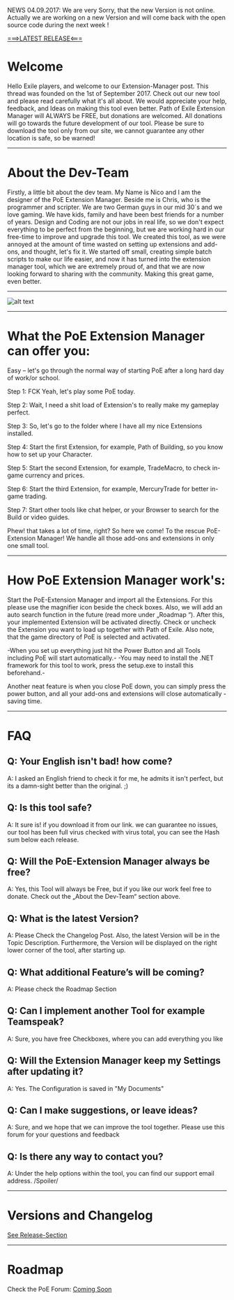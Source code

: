 NEWS 04.09.2017:
We are very Sorry, that the new Version is not online.
Actually we are working on a new Version and will come back with the open source code during the next week !


[===>LATEST RELEASE<===](https://github.com/ExtensionManager/ExtensionManager/releases)
# Welcome
Hello Exile players, and welcome to our Extension-Manager post. This thread was founded on the 1st of September 2017. Check out our new tool and please read carefully what it's all about. We would appreciate your help, feedback, and Ideas on making this tool even better. Path of Exile Extension Manager will ALWAYS be FREE, but donations are welcomed. All donations will go towards the future development of our tool. Please be sure to download the tool only from our site, we cannot guarantee any other location is safe, so be warned!
***
# About the Dev-Team
Firstly, a little bit about the dev team.  My Name is Nico and I am the designer of the PoE Extension Manager. Beside me is Chris, who is the programmer and scripter. We are two German guys in our mid 30´s and we love gaming. We have kids, family and have been best friends for a number of years. Design and Coding are not our jobs in real life, so we don't expect everything to be perfect from the beginning, but we are working hard in our free-time to improve and upgrade this tool. We created this tool, as we were annoyed at the amount of time wasted on setting up extensions and add-ons, and thought, let's fix it. We started off small, creating simple batch scripts to make our life easier, and now it has turned into the extension manager tool, which we are extremely proud of, and that we are now looking forward to sharing with the community. Making this great game, even better. 
***
![alt text](http://i.xomf.com/jjbwy.png "Example Screen")
***
# What the PoE Extension Manager can offer you: 
Easy – let's go through the normal way of starting PoE after a long hard day of work/or school. 

Step 1: FCK Yeah, let's play some PoE today. 

Step 2: Wait, I need a shit load of Extension's to really make my gameplay perfect.  

Step 3: So, let's go to the folder where I have all my nice Extensions installed.

Step 4: Start the first Extension, for example, Path of Building, so you know how to set up your Character.

Step 5: Start the second Extension, for example, TradeMacro, to check in-game currency and prices.

Step 6: Start the third Extension, for example, MercuryTrade for better in-game trading.

Step 7: Start other tools like chat helper, or your Browser to search for the Build or video guides. 

Phew! that takes a lot of time, right? So here we come! To the rescue PoE-Extension Manager! We handle all those add-ons and extensions in only one small tool.
***
# How PoE Extension Manager work's: 
Start the PoE-Extension Manager and import all the Extensions. For this please use the magnifier icon beside the check boxes. Also, we will add an auto search function in the future (read more under „Roadmap “). After this, your implemented Extension will be activated directly. Check or uncheck the Extension you want to load up together with Path of Exile. Also note, that the game directory of PoE is selected and activated.

-When you set up everything just hit the Power Button and all Tools including PoE will start automatically.-
-You may need to install the .NET framework for this tool to work, press the setup.exe to install this beforehand.-

Another neat feature is when you close PoE down, you can simply press the power button, and all your add-ons and extensions will close automatically - saving time.  
***
# FAQ 
## Q: Your English isn't bad! how come? 

A: I asked an English friend to check it for me, he admits it isn't perfect, but its a damn-sight better than the original. ;)

## Q: Is this tool safe? 

A: It sure is! if you download it from our link. we can guarantee no issues, our tool has been full virus checked with virus total, you can see the Hash sum below each release.

## Q: Will the PoE-Extension Manager always be free? 

A: Yes, this Tool will always be Free, but if you like our work feel free to donate. Check out the „About the Dev-Team“ section above.

## Q: What is the latest Version? 

A: Please Check the Changelog Post. Also, the latest Version will be in the Topic Description. Furthermore, the Version will be displayed on the right lower corner of the tool, after starting up.

## Q: What additional Feature’s will be coming? 

A: Please check the Roadmap Section

## Q: Can I implement another Tool for example Teamspeak? 

A: Sure, you have free Checkboxes, where you can add everything you like

## Q: Will the Extension Manager keep my Settings after updating it? 

A: Yes. The Configuration is saved in "My Documents"

## Q: Can I make suggestions, or leave ideas?

A: Sure, and we hope that we can improve the tool together. Please use this forum for your questions and feedback

## Q: Is there any way to contact you? 

A: Under the help options within the tool, you can find our support email address. /Spoiler/
***
# Versions and Changelog
[See Release-Section](https://github.com/ExtensionManager/ExtensionManager/releases)
***
# Roadmap
Check the PoE Forum:
[Coming Soon](https://www.pathofexile.com/forum/view-thread/1986007/page/1#p14838505)


